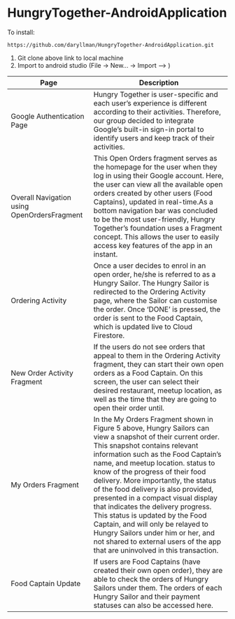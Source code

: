 # HungryTogether-AndroidApplication

To install:

```
https://github.com/daryllman/HungryTogether-AndroidApplication.git
```

1) Git clone above link to local machine  
2) Import to android studio (File -> New... -> Import --> <directory of file above>)

|Page|Description|
|----|-----------|
|Google Authentication Page|Hungry Together is user-specific and each user’s experience is different according to their activities. Therefore, our group decided to integrate Google’s built-in sign-in portal to identify users and keep track of their activities.|
|Overall Navigation using OpenOrdersFragment|This Open Orders fragment serves as the homepage for the user when they log in using their Google account. Here, the user can view all the available open orders created by other users (Food Captains), updated in real-time.As a bottom navigation bar was concluded to be the most user-friendly, Hungry Together’s foundation uses a Fragment concept. This allows the user to easily access key features of the app in an instant.| 
|Ordering Activity|Once a user decides to enrol in an open order, he/she is referred to as a Hungry Sailor. The Hungry Sailor is redirected to the Ordering Activity page, where the Sailor can customise the order. Once ‘DONE’ is pressed, the order is sent to the Food Captain, which is updated live to Cloud Firestore.|
|New Order Activity Fragment|If the users do not see orders that appeal to them in the Ordering Activity fragment, they can start their own open orders as a Food Captain. On this screen, the user can select their desired restaurant, meetup location, as well as the time that they are going to open their order until.|
|My Orders Fragment |In the My Orders Fragment shown in Figure 5 above, Hungry Sailors can view a snapshot of their current order. This snapshot contains relevant information such as the Food Captain’s name, and meetup location. status to know of the progress of their food delivery. More importantly, the status of the food delivery is also provided, presented in a compact visual display that indicates the delivery progress. This status is updated by the Food Captain, and will only be relayed to Hungry Sailors under him or her, and not shared to external users of the app that are uninvolved in this transaction.|
|Food Captain Update|If users are Food Captains (have created their own open order), they are able to check the orders of Hungry Sailors under them. The orders of each Hungry Sailor and their payment statuses can also be accessed here.|
